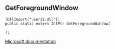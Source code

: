 ## GetForegroundWindow

```
[DllImport("user32.dll")]
public static extern IntPtr GetForegroundWindow(
   
);
```

[Microsoft documentation](https://docs.microsoft.com/en-us/windows/win32/api/winuser/nf-winuser-getforegroundwindow)
